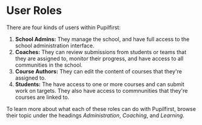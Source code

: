 # User Roles

There are four kinds of users within Pupilfirst:

1. **School Admins:** They manage the school, and have full access to the school administration interface.
2. **Coaches:** They can review submissions from students or teams that they are assigned to, monitor their progress, and have access to all communities in the school.
3. **Course Authors:** They can edit the content of courses that they're assigned to.
4. **Students:** The have access to one or more courses and can submit work on targets. They also have access to commnunities that they're courses are linked to.

To learn more about what each of these roles can do with Pupilfirst, browse their topic under the headings _Administration_, _Coaching_, and _Learning_.
